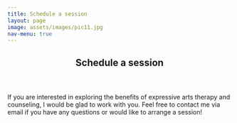 ```yaml
---
title: Schedule a session
layout: page
image: assets/images/pic11.jpg
nav-menu: true
---
```


<!-- Main -->
<div id="main" class="alt">

<!-- One -->
<section id="one">
	<div class="inner">
		<header class="major">
			<h1>Schedule a session</h1>
		</header>

<!-- Content -->
<p>If you are interested in exploring the benefits of expressive arts therapy and counseling, I would be glad to work with you. Feel free to contact me via email if you have any questions or would like to arrange a session!</p>
